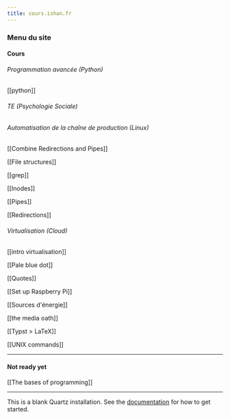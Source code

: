 ```yaml
---
title: cours.ishan.fr
---
```


### Menu du site

#### Cours 
###### Programmation avancée (Python)

[[python]]

###### TE (Psychologie Sociale)


###### Automatisation de la chaîne de production (Linux)

[[Combine Redirections and Pipes]]

[[File structures]]

[[grep]]

[[Inodes]]

[[Pipes]]

[[Redirections]]

###### Virtualisation (Cloud)

[[intro virtualisation]]

[[Pale blue dot]]

[[Quotes]]

[[Set up Raspberry Pi]]

[[Sources d'énergie]]

[[the media oath]]

[[Typst > LaTeX]]

[[UNIX commands]]

----

#### Not ready yet

[[The bases of programming]]

----

This is a blank Quartz installation.
See the [documentation](https://quartz.jzhao.xyz) for how to get started.